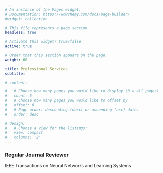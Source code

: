 ```yaml
---
# An instance of the Pages widget.
# Documentation: https://wowchemy.com/docs/page-builder/
#widget: collection

# This file represents a page section.
headless: true

# Activate this widget? true/false
active: true

# Order that this section appears on the page.
weight: 60

title: Professional Services
subtitle:

# content:

#   # Choose how many pages you would like to display (0 = all pages)
#   count: 5
#   # Choose how many pages you would like to offset by
#   offset: 0
#   # Page order: descending (desc) or ascending (asc) date.
#   order: desc

# design:
#   # Choose a view for the listings:
#   view: compact
#   columns: '2'
---
```

### Regular Journal Reviewer
IEEE Transactions on Neural Networks and Learning Systems